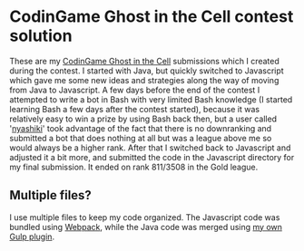 # CodinGame Ghost in the Cell contest solution
These are my [CodinGame Ghost in the Cell](https://www.codingame.com/contests/ghost-in-the-cell) submissions which I created during the contest. I started with Java, but quickly switched to Javascript which gave me some new ideas and strategies along the way of moving from Java to Javascript. A few days before the end of the contest I attempted to write a bot in Bash with very limited Bash knowledge (I started learning Bash a few days after the contest started), because it was relatively easy to win a prize by using Bash back then, but a user called '[nyashiki](https://www.codingame.com/profile/ab2489568a1dfc72b2f5a7423dcdc3e3878739)' took advantage of the fact that there is no downranking and submitted a bot that does nothing at all but was a league above me so would always be a higher rank. After that I switched back to Javascript and adjusted it a bit more, and submitted the code in the Javascript directory for my final submission. It ended on rank 811/3508 in the Gold league.

## Multiple files?
I use multiple files to keep my code organized. The Javascript code was bundled using [Webpack](https://webpack.github.io/), while the Java code was merged using [my own Gulp plugin](https://www.npmjs.com/package/gulp-java-merger).
